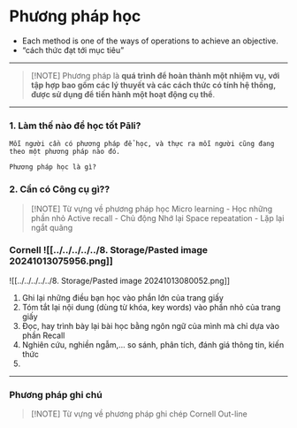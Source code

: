 # Phương pháp học
- Each method is one of the ways of operations to achieve an objective. 
- “cách thức đạt tới mục tiêu”
---

> [!NOTE] Phương pháp
>  là **quá trình để hoàn thành một nhiệm vụ, với tập hợp bao gồm các lý thuyết và các cách thức có tính hệ thống, được sử dụng để tiến hành một hoạt động cụ thể**.

---
### **1. Làm thế nào để học tốt Pāli?**
	Mỗi người cần có phương pháp để học, và thực ra mỗi người cũng đang theo một phương pháp nào đó.
	
	Phương pháp học là gì?

### **2. Cần có Công cụ gì??**


> [!NOTE] Từ vựng về phương pháp học
> Micro learning - Học những phần nhỏ
Active recall - Chủ động Nhớ lại 
Space repeatation - Lặp lại ngắt quãng


### Cornell ![[../../../../../8. Storage/Pasted image 20241013075956.png]]

![[../../../../../8. Storage/Pasted image 20241013080052.png]]
1. Ghi lại những điều bạn học vào phần lớn của trang giấy
2. Tóm tắt lại nội dung (dùng từ khóa, key words) vào phần nhỏ của trang giấy
3. Đọc, hay trình bày lại bài học bằng ngôn ngữ của mình mà chỉ dựa vào phần Recall
4. Nghiên cứu, nghiền ngẫm,... so sánh, phân tích, đánh giá thông tin, kiến thức
5. 
---
### Phương pháp ghi chú
> [!NOTE] Từ vựng về phương pháp ghi chép
> Cornell
> Out-line











